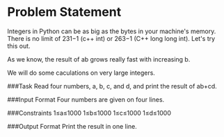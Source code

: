 Problem Statement
=====================

Integers in Python can be as big as the bytes in your machine's memory. There is no limit of 231−1 (c++ int) or 263−1 (C++ long long int). Let's try this out.

As we know, the result of ab grows really fast with increasing b.

We will do some caculations on very large integers.

###Task 
Read four numbers, a, b, c, and d, and print the result of ab+cd.

###Input Format 
Four numbers are given on four lines.

###Constraints 
1≤a≤1000 
1≤b≤1000 
1≤c≤1000 
1≤d≤1000

###Output Format 
Print the result in one line.
